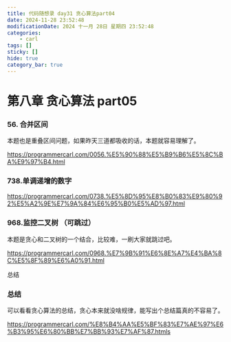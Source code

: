 ```yaml
---
title: 代码随想录 day31 贪心算法part04
date: 2024-11-28 23:52:48
modificationDate: 2024 十一月 28日 星期四 23:52:48
categories: 
	- carl
tags: []
sticky: []
hide: true
category_bar: true
---
```


# 第八章 贪心算法 part05

### 56. 合并区间

本题也是重叠区间问题，如果昨天三道都吸收的话，本题就容易理解了。

https://programmercarl.com/0056.%E5%90%88%E5%B9%B6%E5%8C%BA%E9%97%B4.html

### 738.单调递增的数字

https://programmercarl.com/0738.%E5%8D%95%E8%B0%83%E9%80%92%E5%A2%9E%E7%9A%84%E6%95%B0%E5%AD%97.html

### 968.监控二叉树 （可跳过）

本题是贪心和二叉树的一个结合，比较难，一刷大家就跳过吧。

https://programmercarl.com/0968.%E7%9B%91%E6%8E%A7%E4%BA%8C%E5%8F%89%E6%A0%91.html

总结

### 总结

可以看看贪心算法的总结，贪心本来就没啥规律，能写出个总结篇真的不容易了。

https://programmercarl.com/%E8%B4%AA%E5%BF%83%E7%AE%97%E6%B3%95%E6%80%BB%E7%BB%93%E7%AF%87.htmls